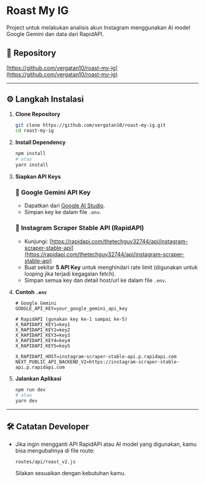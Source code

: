 # Roast My IG

Project untuk melakukan analisis akun Instagram menggunakan AI model Google Gemini dan data dari RapidAPI.

## 🔗 Repository
[https://github.com/vergatan10/roast-my-ig](https://github.com/vergatan10/roast-my-ig)

---

## ⚙️ Langkah Instalasi

1. **Clone Repository**
   ```bash
   git clone https://github.com/vergatan10/roast-my-ig.git
   cd roast-my-ig
   ```

2. **Install Dependency**
   ```bash
   npm install
   # atau
   yarn install
   ```

3. **Siapkan API Keys**

   ### 🔑 Google Gemini API Key
   - Dapatkan dari [Google AI Studio](https://aistudio.google.com/).
   - Simpan key ke dalam file `.env`.

   ### 🔑 Instagram Scraper Stable API (RapidAPI)
   - Kunjungi: [https://rapidapi.com/thetechguy32744/api/instagram-scraper-stable-api](https://rapidapi.com/thetechguy32744/api/instagram-scraper-stable-api)
   - Buat sekitar **5 API Key** untuk menghindari rate limit (digunakan untuk looping jika terjadi kegagalan fetch).
   - Simpan semua key dan detail host/url ke dalam file `.env`.

4. **Contoh `.env`**
   ```env
   # Google Gemini
   GOOGLE_API_KEY=your_google_gemini_api_key

   # RapidAPI (gunakan key ke-1 sampai ke-5)
   X_RAPIDAPI_KEY1=key1
   X_RAPIDAPI_KEY2=key2
   X_RAPIDAPI_KEY3=key3
   X_RAPIDAPI_KEY4=key4
   X_RAPIDAPI_KEY5=key5
   
   X_RAPIDAPI_HOST=instagram-scraper-stable-api.p.rapidapi.com
   NEXT_PUBLIC_API_BACKEND_V2=https://instagram-scraper-stable-api.p.rapidapi.com
   ```

5. **Jalankan Aplikasi**
   ```bash
   npm run dev
   # atau
   yarn dev
   ```

---

## 🛠️ Catatan Developer

- Jika ingin mengganti API RapidAPI atau AI model yang digunakan, kamu bisa mengubahnya di file route:
  ```
  routes/api/roast_v2.js
  ```
  Silakan sesuaikan dengan kebutuhan kamu.
